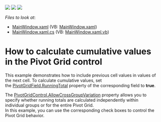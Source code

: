 <!-- default badges list -->
![](https://img.shields.io/endpoint?url=https://codecentral.devexpress.com/api/v1/VersionRange/128578430/22.2.2%2B)
[![](https://img.shields.io/badge/Open_in_DevExpress_Support_Center-FF7200?style=flat-square&logo=DevExpress&logoColor=white)](https://supportcenter.devexpress.com/ticket/details/T479858)
[![](https://img.shields.io/badge/📖_How_to_use_DevExpress_Examples-e9f6fc?style=flat-square)](https://docs.devexpress.com/GeneralInformation/403183)
<!-- default badges end -->
<!-- default file list -->
*Files to look at*:

* [MainWindow.xaml](./CS/exWpfPivotRunningTotals/MainWindow.xaml) (VB: [MainWindow.xaml](./VB/exWpfPivotRunningTotals/MainWindow.xaml))
* [MainWindow.xaml.cs](./CS/exWpfPivotRunningTotals/MainWindow.xaml.cs) (VB: [MainWindow.xaml.vb](./VB/exWpfPivotRunningTotals/MainWindow.xaml.vb))
<!-- default file list end -->
# How to calculate cumulative values in the Pivot Grid control


<p>This example demonstrates how to include previous cell values in values of the next cell. To calculate cumulative values, set the <a href="https://documentation.devexpress.com/#WPF/DevExpressXpfPivotGridPivotGridField_RunningTotaltopic">PivotGridField.RunningTotal</a> property of the corresponding field to <strong>true</strong>.</p>
<p>The <a href="https://documentation.devexpress.com/#WPF/DevExpressXpfPivotGridPivotGridControl_AllowCrossGroupVariationtopic">PivotGridControl.AllowCrossGroupVariation</a> property allows you to specify whether running totals are calculated independently within individual groups or for the entire Pivot Grid. <br>In this example, you can use the corresponding check boxes to control the Pivot Grid behavior.</p>

<br/>


